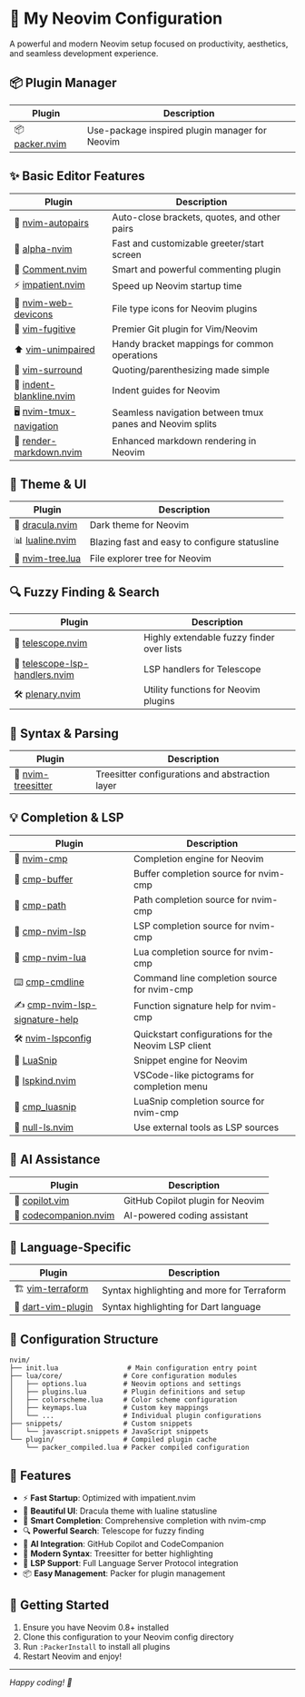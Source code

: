 # 🚀 My Neovim Configuration

A powerful and modern Neovim setup focused on productivity, aesthetics, and seamless development experience.

## 📦 Plugin Manager

| Plugin | Description |
|--------|-------------|
| 📦 [packer.nvim](https://github.com/wbthomason/packer.nvim) | Use-package inspired plugin manager for Neovim |

## ✨ Basic Editor Features

| Plugin | Description |
|--------|-------------|
| 🔗 [nvim-autopairs](https://github.com/windwp/nvim-autopairs) | Auto-close brackets, quotes, and other pairs |
| 🌟 [alpha-nvim](https://github.com/goolord/alpha-nvim) | Fast and customizable greeter/start screen |
| 💬 [Comment.nvim](https://github.com/numToStr/Comment.nvim) | Smart and powerful commenting plugin |
| ⚡ [impatient.nvim](https://github.com/lewis6991/impatient.nvim) | Speed up Neovim startup time |
| 📁 [nvim-web-devicons](https://github.com/kyazdani42/nvim-web-devicons) | File type icons for Neovim plugins |
| 🔀 [vim-fugitive](https://github.com/tpope/vim-fugitive) | Premier Git plugin for Vim/Neovim |
| ⬆️ [vim-unimpaired](https://github.com/tpope/vim-unimpaired) | Handy bracket mappings for common operations |
| 🔄 [vim-surround](https://github.com/tpope/vim-surround) | Quoting/parenthesizing made simple |
| 📏 [indent-blankline.nvim](https://github.com/lukas-reineke/indent-blankline.nvim) | Indent guides for Neovim |
| 🖥️ [nvim-tmux-navigation](https://github.com/alexghergh/nvim-tmux-navigation) | Seamless navigation between tmux panes and Neovim splits |
| 📝 [render-markdown.nvim](https://github.com/MeanderingProgrammer/render-markdown.nvim) | Enhanced markdown rendering in Neovim |

## 🎨 Theme & UI

| Plugin | Description |
|--------|-------------|
| 🧛 [dracula.nvim](https://github.com/Mofiqul/dracula.nvim) | Dark theme for Neovim |
| 📊 [lualine.nvim](https://github.com/nvim-lualine/lualine.nvim) | Blazing fast and easy to configure statusline |
| 🌳 [nvim-tree.lua](https://github.com/nvim-tree/nvim-tree.lua) | File explorer tree for Neovim |

## 🔍 Fuzzy Finding & Search

| Plugin | Description |
|--------|-------------|
| 🔭 [telescope.nvim](https://github.com/nvim-telescope/telescope.nvim) | Highly extendable fuzzy finder over lists |
| 🔗 [telescope-lsp-handlers.nvim](https://github.com/Slotos/telescope-lsp-handlers.nvim) | LSP handlers for Telescope |
| 🛠️ [plenary.nvim](https://github.com/nvim-lua/plenary.nvim) | Utility functions for Neovim plugins |

## 🌳 Syntax & Parsing

| Plugin | Description |
|--------|-------------|
| 🌲 [nvim-treesitter](https://github.com/nvim-treesitter/nvim-treesitter) | Treesitter configurations and abstraction layer |

## 💡 Completion & LSP

| Plugin | Description |
|--------|-------------|
| 🧠 [nvim-cmp](https://github.com/hrsh7th/nvim-cmp) | Completion engine for Neovim |
| 📄 [cmp-buffer](https://github.com/hrsh7th/cmp-buffer) | Buffer completion source for nvim-cmp |
| 📁 [cmp-path](https://github.com/hrsh7th/cmp-path) | Path completion source for nvim-cmp |
| 🔧 [cmp-nvim-lsp](https://github.com/hrsh7th/cmp-nvim-lsp) | LSP completion source for nvim-cmp |
| 🌙 [cmp-nvim-lua](https://github.com/hrsh7th/cmp-nvim-lua) | Lua completion source for nvim-cmp |
| ⌨️ [cmp-cmdline](https://github.com/hrsh7th/cmp-cmdline) | Command line completion source for nvim-cmp |
| ✍️ [cmp-nvim-lsp-signature-help](https://github.com/hrsh7th/cmp-nvim-lsp-signature-help) | Function signature help for nvim-cmp |
| 🛠️ [nvim-lspconfig](https://github.com/neovim/nvim-lspconfig) | Quickstart configurations for the Neovim LSP client |
| 📝 [LuaSnip](https://github.com/L3MON4D3/LuaSnip) | Snippet engine for Neovim |
| 🎨 [lspkind.nvim](https://github.com/onsails/lspkind.nvim) | VSCode-like pictograms for completion menu |
| 🔗 [cmp_luasnip](https://github.com/saadparwaiz1/cmp_luasnip) | LuaSnip completion source for nvim-cmp |
| 🔧 [null-ls.nvim](https://github.com/jose-elias-alvarez/null-ls.nvim) | Use external tools as LSP sources |

## 🤖 AI Assistance

| Plugin | Description |
|--------|-------------|
| 🐙 [copilot.vim](https://github.com/github/copilot.vim) | GitHub Copilot plugin for Neovim |
| 🤖 [codecompanion.nvim](https://github.com/olimorris/codecompanion.nvim) | AI-powered coding assistant |

## 📝 Language-Specific

| Plugin | Description |
|--------|-------------|
| 🏗️ [vim-terraform](https://github.com/hashivim/vim-terraform) | Syntax highlighting and more for Terraform |
| 🎯 [dart-vim-plugin](https://github.com/dart-lang/dart-vim-plugin) | Syntax highlighting for Dart language |

## 📁 Configuration Structure

```
nvim/
├── init.lua                 # Main configuration entry point
├── lua/core/               # Core configuration modules
│   ├── options.lua         # Neovim options and settings
│   ├── plugins.lua         # Plugin definitions and setup
│   ├── colorscheme.lua     # Color scheme configuration
│   ├── keymaps.lua         # Custom key mappings
│   └── ...                 # Individual plugin configurations
├── snippets/               # Custom snippets
│   └── javascript.snippets # JavaScript snippets
└── plugin/                 # Compiled plugin cache
    └── packer_compiled.lua # Packer compiled configuration
```

## 🚀 Features

- ⚡ **Fast Startup**: Optimized with impatient.nvim
- 🎨 **Beautiful UI**: Dracula theme with lualine statusline
- 🧠 **Smart Completion**: Comprehensive completion with nvim-cmp
- 🔍 **Powerful Search**: Telescope for fuzzy finding
- 🤖 **AI Integration**: GitHub Copilot and CodeCompanion
- 🌳 **Modern Syntax**: Treesitter for better highlighting
- 🔧 **LSP Support**: Full Language Server Protocol integration
- 📦 **Easy Management**: Packer for plugin management

## 💫 Getting Started

1. Ensure you have Neovim 0.8+ installed
2. Clone this configuration to your Neovim config directory
3. Run `:PackerInstall` to install all plugins
4. Restart Neovim and enjoy!

---

*Happy coding! 🎉*